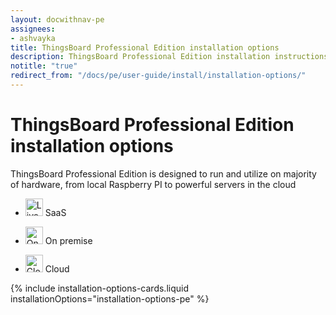 ```yaml
---
layout: docwithnav-pe
assignees:
- ashvayka
title: ThingsBoard Professional Edition installation options
description: ThingsBoard Professional Edition installation instructions for various operation systems and cloud platforms
notitle: "true"
redirect_from: "/docs/pe/user-guide/install/installation-options/"
---
```


<div class="installation-options">
    <div class="install-options-header">
       <div class="install-options-hero">
          <div class="container">
            <div class="install-options-hero-content">
                <h1>ThingsBoard Professional Edition installation options</h1>
                <div class="install-options-description">
                    <p>
                        ThingsBoard Professional Edition is designed to run and utilize on majority of hardware, from local Raspberry PI to powerful servers in the cloud
                    </p>
                </div>
            </div>
            <div class="deployment-container">
                <nav id="install-navigation" class="install-navigation" data-target-id="peInstallType">
                    <ul id="menu-install-navigation-1" class="menu">
                        <li id="menu-item-liveDemo" class="menu-item tb-live-demo" data-tab="liveDemo">
                            <p>
                                <img src="https://img.thingsboard.io/livedemo-icon.svg" title="Try ThingsBoard in live demo mode" alt="Live demo icon" width="28" height="28">
                                <span>SaaS</span>
                            </p>
                        </li>
                        <li id="menu-item-onPremise" class="menu-item tb-on-premise" data-tab="onPremise">
                            <p>
                                <img src="https://img.thingsboard.io/pricing/self-icon.svg" title="Install ThingsBoard on your own server" alt="On-premise installation icon" width="28" height="28">
                                <span>On premise</span>
                            </p>
                        </li>
                        <li id="menu-item-cloud" class="menu-item tb-cloud" data-tab="cloud">
                            <p>
                                <img src="https://img.thingsboard.io/pricing/cloud-icon.svg" title="Use ThingsBoard in the cloud" alt="Cloud deployment icon" width="28" height="28">
                                <span>Cloud</span>
                            </p>
                        </li>
                    </ul>
                </nav>
                <div class="deployment-div">
                    {% include installation-options-cards.liquid installationOptions="installation-options-pe" %}
                </div>
            </div>
          </div>
       </div>
    </div>
</div>

